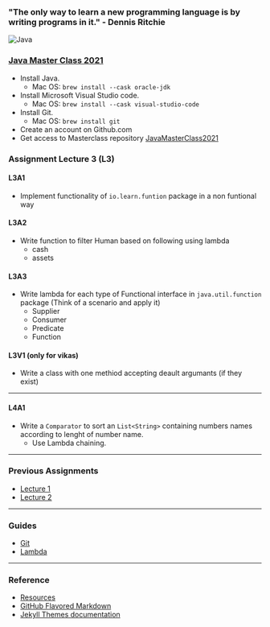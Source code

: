 ### "The only way to learn a new programming language is by writing programs in it." - Dennis Ritchie

 ![Java](http://starbridgepartners.com/wp-content/uploads/2019/10/Java-banner-002-e1572444968364-900x350.jpg)
 
### [Java Master Class 2021](https://javamasterclass.github.io/)
* Install Java. 
  * Mac OS: `brew install --cask oracle-jdk`
* Install Microsoft Visual Studio code. 
  * Mac OS: `brew install --cask visual-studio-code`
* Install Git.
  * Mac OS: `brew install git`
* Create an account on Github.com
* Get access to Masterclass repository [JavaMasterClass2021](https://github.com/JavaMasterClass/JavaMasterClass.github.io)

### Assignment Lecture 3 (L3)
#### L3A1
* Implement functionality of `io.learn.funtion` package in a non funtional way

#### L3A2
* Write function to filter Human based on following using lambda
  * cash
  * assets

#### L3A3
* Write lambda for each type of Functional interface in `java.util.function` package (Think of a scenario and apply it)
  * Supplier
  * Consumer
  * Predicate
  * Function

#### L3V1 (only for vikas)
* Write a class with one methiod accepting deault argumants (if they exist)

***

#### L4A1
* Write a `Comparator` to sort an `List<String>` containing numbers names according to lenght of number name.
  * Use Lambda chaining.

***

### Previous Assignments
* [Lecture 1](https://javamasterclass.github.io/Lecture1.html)
* [Lecture 2](https://javamasterclass.github.io/Lecture2.html)

***

### Guides
* [Git](https://github.com/JavaMasterClass/JavaMasterClass.github.io/wiki/Git)
* [Lambda](https://github.com/JavaMasterClass/JavaMasterClass.github.io/wiki/Lambda)

***

### Reference
- [Resources](https://javamasterclass.github.io/resources.html)
- [GitHub Flavored Markdown](https://guides.github.com/features/mastering-markdown/)
- [Jekyll Themes documentation](https://docs.github.com/categories/github-pages-basics/)
